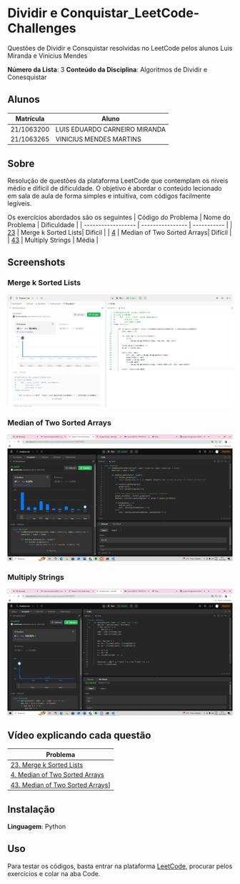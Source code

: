 # Dividir e Conquistar_LeetCode-Challenges

Questões de Dividir e Consquistar resolvidas no LeetCode pelos alunos Luis Miranda e Vinicius Mendes

**Número da Lista**: 3
**Conteúdo da Disciplina**: Algoritmos de Dividir e Conesquistar

## Alunos
|Matrícula | Aluno |
| -- | -- |
| 21/1063200  |  LUIS EDUARDO CARNEIRO MIRANDA |
| 21/1063265 |  VINICIUS MENDES MARTINS |


## Sobre 
Resolução de questões da plataforma LeetCode que contemplam os níveis médio e difícil de dificuldade.
O objetivo é abordar o conteúdo lecionado em sala de aula de forma simples e intuitiva, com códigos facilmente legíveis.

Os exercícios abordados são os seguintes
| Código do Problema | Nome do Problema | Dificuldade |
| ------------------ | ---------------- | ----------- |
| [23](https://leetcode.com/problems/merge-k-sorted-lists/description/) | Merge k Sorted Lists| Dificil |
| [4](https://leetcode.com/problems/median-of-two-sorted-arrays/description/) | Median of Two Sorted Arrays| Difícil |
| [43](https://leetcode.com/problems/multiply-strings/description/) | Multiply Strings | Média |

## Screenshots
 
### Merge k Sorted Lists
![Merge k Sorted Lists](merge.png)

### Median of Two Sorted Arrays
![Median of Two Sorted Arrays](mediana.webp)

### Multiply Strings
![Median of Two Sorted Arrays](karatsuba.webp)

## Vídeo explicando cada questão

| Problema |
| ------------------ |
| [23. Merge k Sorted Lists]()| 
| [4. Median of Two Sorted Arrays]()| 
| [43. Median of Two Sorted Arrays]()] |

## Instalação 
**Linguagem**: Python

## Uso 
Para testar os códigos, basta entrar na plataforma [LeetCode](https://leetcode.com/), procurar pelos exercícios e colar na aba Code.
